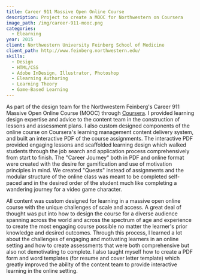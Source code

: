 ```yaml
---
title: Career 911 Massive Open Online Course
description: Project to create a MOOC for Northwestern on Coursera
image_path: /img/career-911-mooc.png
categories:
  - Elearning
year: 2015
client: Northwestern University Feinberg School of Medicine
client_path: http://www.feinberg.northwestern.edu/
skills: 
  - Design
  - HTML/CSS
  - Adobe InDesign, Illustrator, Photoshop
  - Elearning Authoring
  - Learning Theory
  - Game-Based Learning
---
```


As part of the design team for the Northwestern Feinberg's Career 911 Massive Open Online Course (MOOC) through <a href="https://www.coursera.org" target="_blank">Coursera</a>. I provided learning design expertise and advice to the content team in the construction of lessons and assessment plans. I also custom designed components of the online course on Coursera's learning management content delivery system, and built an interactive PDF of the course assignments. The interactive PDF provided engaging lessons and scaffolded learning design which walked students through the job search and application process comprehensively from start to finish. The "Career Journey" both in PDF and online format were created with the desire for gamification and use of motivation principles in mind. We created "Quests" instead of assignments and the modular structure of the online class was meant to be completed self-paced and in the desired order of the student much like completing a wandering journey for a video game character.

All content was custom designed for learning in a massive open online course with the unique challenges of scale and access. A great deal of thought was put into how to design the course for a diverse audience spanning across the world and across the spectrum of age and experience to create the most engaging course possible no matter the learner's prior knowledge and desired outcomes. Through this process, I learned a lot about the challenges of engaging and motivating learners in an online setting and how to create assessments that were both comprehensive but also not demotivating to complete. I also taught myself how to create a PDF form and word templates (for resume and cover letter template) which greatly improved the ability of the content team to provide interactive learning in the online setting.


